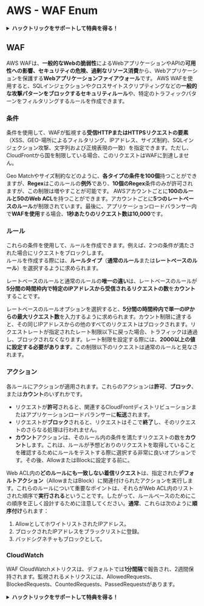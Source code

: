 # AWS - WAF Enum

<details>

<summary><strong>ハックトリックをサポートして特典を得る！</strong></summary>

* **HackTricks**であなたの**会社を広告**したい場合や、**PEASSの最新バージョンにアクセス**したい場合、または**HackTricksをPDFでダウンロード**したい場合は、[**サブスクリプションプラン**](https://github.com/sponsors/carlospolop)をチェックしてください！
* [**公式PEASS＆HackTricksグッズ**](https://peass.creator-spring.com)を手に入れましょう
* [**The PEASS Family**](https://opensea.io/collection/the-peass-family)を見つけて、独占的な[**NFT**](https://opensea.io/collection/the-peass-family)のコレクションを発見しましょう
* 💬 [**Discordグループ**](https://discord.gg/hRep4RUj7f)または[**Telegramグループ**](https://t.me/peass)に参加するか、**Twitter**で私をフォローしてください 🐦 [**@carlospolopm**](https://twitter.com/carlospolopm)
* **ハッキングのトリックを共有するには、**[**HackTricks**](https://github.com/carlospolop/hacktricks)と[**HackTricks Cloud**](https://github.com/carlospolop/hacktricks-cloud)のGitHubリポジトリにPRを提出してください。

</details>

## WAF

AWS WAFは、**一般的なWebの脆弱性**によるWebアプリケーションやAPIの**可用性への影響、セキュリティの危険、過剰なリソース消費**から、Webアプリケーションを保護する**Webアプリケーションファイアウォール**です。 AWS WAFを使用すると、SQLインジェクションやクロスサイトスクリプティングなどの**一般的な攻撃パターンをブロックするセキュリティルール**や、特定のトラフィックパターンをフィルタリングするルールを作成できます。

### 条件

条件を使用して、WAFが監視する**受信HTTPまたはHTTPSリクエストの要素**（XSS、GEO-場所によるフィルタリング、IPアドレス、サイズ制約、SQLインジェクション攻撃、文字列および正規表現の一致）を指定できます。ただし、CloudFrontから国を制限している場合、このリクエストはWAFに到達しません。

Geo Matchやサイズ制約などのように、**各タイプの条件を100個**持つことができますが、**Regex**はこのルールの**例外**であり、**10個のRegex**条件のみが許可されますが、この制限は増やすことが可能です。 AWSアカウントごとに**100のルールと50のWeb ACL**を持つことができます。アカウントごとに**5つのレートベースのルール**が制限されています。最後に、アプリケーションロードバランサー内で**WAFを使用**する場合、**1秒あたりのリクエスト数は10,000**です。

### ルール

これらの条件を使用して、ルールを作成できます。例えば、2つの条件が満たされた場合にリクエストをブロックします。\
ルールを作成する際には、**ルールタイプ**（**通常のルール**または**レートベースのルール**）を選択するように求められます。

レートベースのルールと通常のルールの**唯一の違い**は、レートベースのルールが**5分間の時間枠内で特定のIPアドレスから受信されるリクエストの数**を**カウント**することです。

レートベースのルールオプションを選択すると、**5分間の時間枠内で単一のIPからの最大リクエスト数**を入力するように求められます。カウント制限に達すると、その同じIPアドレスからの他のすべてのリクエストはブロックされます。リクエストレートが指定されたレート制限以下に戻った場合、トラフィックは通過し、ブロックされなくなります。レート制限を設定する際には、**2000以上の値に設定する必要があります**。この制限以下のリクエストは通常のルールと見なされます。

### アクション

各ルールにアクションが適用されます。これらのアクションは**許可**、**ブロック**、または**カウント**のいずれかです。

* リクエストが**許可**されると、関連するCloudFrontディストリビューションまたはアプリケーションロードバランサーに**転送**されます。
* リクエストが**ブロック**されると、リクエストはそこで**終了**し、そのリクエストのさらなる処理は行われません。
* **カウント**アクションは、そのルール内の条件を満たすリクエストの数を**カウント**します。これは、ルールが予想どおりのリクエストを取得していることを確認するためにルールをテストする際に選択する非常に良いオプションです。その後、AllowまたはBlockに設定する前に。

Web ACL内の**どのルールにも一致しない着信リクエスト**は、指定された**デフォルトアクション**（AllowまたはBlock）に関連付けられたアクションを実行します。これらのルールについて重要なポイントは、それらがWeb ACL内のリストされた順序で**実行される**ということです。したがって、ルールベースのためにこの順序を正しく設計するために注意してください。**通常**、これらは次のように**順序付け**られます：

1. AllowとしてホワイトリストされたIPアドレス。
2. ブロックされたIPアドレスをブラックリストに登録。
3. バッドシグネチャもブロックとして。

### CloudWatch

WAF CloudWatchメトリクスは、デフォルトでは**1分間隔**で報告され、2週間保持されます。監視されるメトリクスには、AllowedRequests、BlockedRequests、CountedRequests、PassedRequestsがあります。

<details>

<summary><strong>ハックトリックをサポートして特典を得る！</strong></summary>

* **HackTricks**であなたの**会社を広告**したい場合や、**PEASSの最新バージョンにアクセス**したい場合、または**HackTricksをPDFでダウンロード**したい場合は、[**サブスクリプションプラン**](https://github.com/sponsors/carlospolop)をチェックしてください！
* [**公式PEASS＆HackTricksグッズ**](https://peass.creator-spring.com)を手に入れましょう
* [**The PEASS Family**](https://opensea.io/collection/the-peass-family)を見つけて、独占的な[**NFT**](https://opensea.io/collection/the-peass-family)のコレクションを発見しましょう
* 💬 [**Discordグループ**](https://discord.gg/hRep4RUj7f)または[**Telegramグループ**](https://t.me/peass)に参加するか、**Twitter**で私をフォローしてください 🐦 [**@carlospolopm**](https://twitter.com/carlospolopm)
* **ハッキングのトリックを共有するには、**[**HackTricks**](https://github.com/carlospolop/hacktricks)と[**HackTricks Cloud**](https://github.com/carlospolop/hacktricks-cloud)のGitHubリポジトリにPRを提出してください。

</details>
